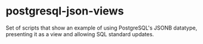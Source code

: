 # postgresql-json-views

Set of scripts that show an example of using PostgreSQL's JSONB datatype, presenting it as a view and allowing SQL standard updates.
